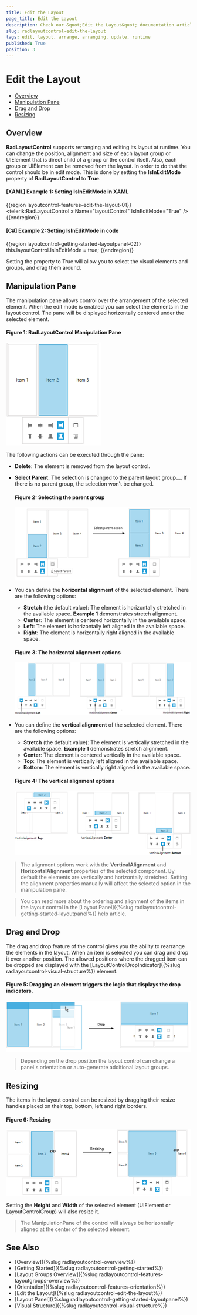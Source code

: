 ```yaml
---
title: Edit the Layout
page_title: Edit the Layout
description: Check our &quot;Edit the Layout&quot; documentation article for the RadLayoutControl {{ site.framework_name }} control.
slug: radlayoutcontrol-edit-the-layout
tags: edit, layout, arrange, arranging, update, runtime
published: True
position: 3
---
```


# Edit the Layout

* [Overview](#overview)
* [Manipulation Pane](#manipulation-pane)
* [Drag and Drop](#drag-and-drop)
* [Resizing](#resizing)

## Overview 

__RadLayoutControl__ supports rerranging and editing its layout at runtime. You can change the position, alignment and size of each layout group or UIElement that is direct child of a group or the control itself. Also, each group or UIElement can be removed from the layout. In order to do that the control should be in edit mode. This is done by setting the __IsInEditMode__ property of __RadLayoutControl__ to __True__.

#### __[XAML] Example 1: Setting IsInEditMode in XAML__
{{region layoutcontrol-features-edit-the-layout-01}}
	<telerik:RadLayoutControl x:Name="layoutControl" IsInEditMode="True" />
{{endregion}}

#### __[C#] Example 2: Setting IsInEditMode in code__
{{region layoutcontrol-getting-started-layoutpanel-02}}
	this.layoutControl.IsInEditMode = true;
{{endregion}}
	
Setting the property to True will allow you to select the visual elements and groups, and drag them around.

## Manipulation Pane

The manipulation pane allows control over the arrangement of the selected element. When the edit mode is enabled you can select the elements in the layout control. The pane will be displayed horizontally centered under the selected element.

#### __Figure 1: RadLayoutControl Manipulation Pane__
![WPF RadLayoutControl RadLayoutControl Manipulation Pane](images/layoutcontrol-features-edit-the-layout-01.png)

The following actions can be executed through the pane:

* __Delete__: The element is removed from the layout control.

* __Select Parent__: The selection is changed to the parent layout group__. If there is no parent group, the selection won't be changed.
	
	#### __Figure 2: Selecting the parent group__
	![WPF RadLayoutControl Selecting the parent group](images/layoutcontrol-features-edit-the-layout-02.png)
	
* You can define the __horizontal alignment__ of the selected element. There are the following options:
	* __Stretch__ (the default value): The element is horizontally stretched in the available space. __Example 1__ demonstrates stretch alignment.
	* __Center__: The element is centered horizontally in the available space.
	* __Left__: The element is horizontally left aligned in the available space.
	* __Right__: The element is horizontally right aligned in the available space.

	#### __Figure 3: The horizontal alignment options__
	
	![WPF RadLayoutControl The horizontal alignment options](images/layoutcontrol-features-edit-the-layout-03.png)
		
* You can define the __vertical alignment__ of the selected element. There are the following options:
	* __Stretch__ (the default value): The element is vertically stretched in the available space. __Example 1__ demonstrates stretch alignment.
	* __Center__: The element is centered vertically in the available space.
	* __Top__: The element is vertically left aligned in the available space.
	* __Bottom__: The element is vertically right aligned in the available space.

	#### __Figure 4: The vertical alignment options__
	
	![WPF RadLayoutControl The vertical alignment options](images/layoutcontrol-features-edit-the-layout-04.png)

> The alignment options work with the __VerticalAlignment__ and __HorizontalAlignment__ properties of the selected component. By default the elements are vertically and horizontally stretched. Setting the alignment properties manually will affect the selected option in the manipulation pane.

<!-- -->

> You can read more about the ordering and alignment of the items in the layout control in the [Layout Panel]({%slug radlayoutcontrol-getting-started-layoutpanel%}) help article.

## Drag and Drop

The drag and drop feature of the control gives you the ability to rearrange the elements in the layout. When an item is selected you can drag and drop it over another position. The allowed positions where the dragged item can be dropped are displayed with the [LayoutControlDropIndicator]({%slug radlayoutcontrol-visual-structure%}) element.

#### __Figure 5: Dragging an element triggers the logic that displays the drop indicators.__
![WPF RadLayoutControl Dragging an element triggers the logic that displays the drop indicators.](images/layoutcontrol-features-edit-the-layout-05.png)

> Depending on the drop position the layout control can change a panel's orientation or auto-generate additional layout groups.

## Resizing

The items in the layout control can be resized by dragging their resize handles placed on their top, bottom, left and right borders. 

#### __Figure 6: Resizing__
![WPF RadLayoutControl Resizing](images/layoutcontrol-features-edit-the-layout-06.png)

Setting the __Height__ and __Width__ of the selected element (UIElement or LayoutControlGroup) will also resize it.

> The ManipulationPane of the control will always be horizontally aligned at the center of the selected element.

## See Also
* [Overview]({%slug radlayoutcontrol-overview%})
* [Getting Started]({%slug radlayoutcontrol-getting-started%})
* [Layout Groups Overview]({%slug radlayoutcontrol-features-layoutgroups-overview%})
* [Orientation]({%slug radlayoutcontrol-features-orientation%})
* [Edit the Layout]({%slug radlayoutcontrol-edit-the-layout%})
* [Layout Panel]({%slug radlayoutcontrol-getting-started-layoutpanel%})
* [Visual Structure]({%slug radlayoutcontrol-visual-structure%})
